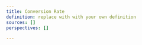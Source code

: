 ```yaml
---
title: Conversion Rate
definition: replace with with your own definition
sources: []
perspectives: []

---
```


